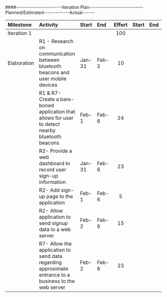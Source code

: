 
####-----------------------Iteration Plan---------------------------Planned/Estimated-------------Actual------

| Milestone  | Activity  | Start  | End | Effort | Start | End | Effort |
|:-----------|:----------|:-------|:----|:------:|-------|-----|--------|
|Iteration 1 |           |        |     | 100    |       |     |        |
|Elaboration |R1 - Research on communication between bluetooth beacons and user mobile devices|Jan-31|Feb-2|10| | |  |
|            |R1 & R7- Create a bare-boned application that allows for user to detect nearby  bluetooth beacons|Feb-1|Feb-6|24|  |   |   |
|            |R2- Provide a web dashboard to record user sign-up information|Jan-31|Feb-6|23|   |   |   |
|            |R2- Add sign-up page to the application|Feb-1|Feb-6|5|   |   |   |
|            |R2- Allow application to send signup data to a web server|Feb-2|Feb-6|15|   |   |   |
|            |R7- Allow the application to send data regarding approximate entrance to a business to the web server|Feb-2|Feb-6|23|  | | |











































